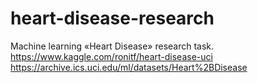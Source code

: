 # heart-disease-research
Machine learning «Heart Disease» research task.
https://www.kaggle.com/ronitf/heart-disease-uci
https://archive.ics.uci.edu/ml/datasets/Heart%2BDisease
